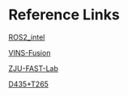# Reference Links

[ROS2_intel](https://github.com/intel/ros2_intel_realsense)

[VINS-Fusion](https://github.com/HKUST-Aerial-Robotics/VINS-Fusion)

[ZJU-FAST-Lab](https://github.com/ZJU-FAST-Lab/Fast-Drone-250)
[](https://github.com/ZJU-FAST-Lab/std-trees)

[D435+T265](https://github.com/jdgalviss/realsense_ros2)